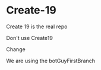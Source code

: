 # Create-19
Create 19 is the real repo

Don't use Create19

Change

We are using the botGuyFirstBranch
